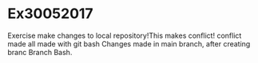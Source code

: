 # Ex30052017
Exercise
make changes to local repository!This makes conflict!
conflict made
all made with git bash
Changes made in main branch, after creating branc Branch Bash.

